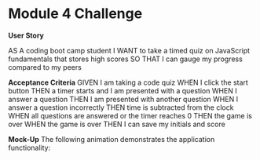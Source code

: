 <h1 class="title">Module 4 Challenge </h1>

**User Story**

AS A coding boot camp student
I WANT to take a timed quiz on JavaScript fundamentals that stores high scores
SO THAT I can gauge my progress compared to my peers

**Acceptance Criteria**
GIVEN I am taking a code quiz
WHEN I click the start button
THEN a timer starts and I am presented with a question
WHEN I answer a question
THEN I am presented with another question
WHEN I answer a question incorrectly
THEN time is subtracted from the clock
WHEN all questions are answered or the timer reaches 0
THEN the game is over
WHEN the game is over
THEN I can save my initials and score

**Mock-Up**
The following animation demonstrates the application functionality:
